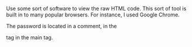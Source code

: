 Use some sort of software to view the raw HTML code. This sort of tool is built in to many popular browsers. For instance, I used Google Chrome.

The password is located in a comment, in the <div id="content"> tag in the main <body> tag.


